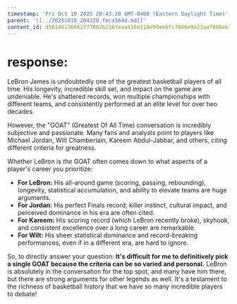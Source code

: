 ```yaml
---
timestamp: 'Fri Oct 10 2025 20:43:20 GMT-0400 (Eastern Daylight Time)'
parent: '[[../20251010_204320.feca164d.md]]'
content_id: d56146136662777082b216feaa416d118e99ee6fc7866e9e23aaf086eb76f831
---
```


# response:

LeBron James is undoubtedly one of the greatest basketball players of all time. His longevity, incredible skill set, and impact on the game are undeniable. He's shattered records, won multiple championships with different teams, and consistently performed at an elite level for over two decades.

However, the "GOAT" (Greatest Of All Time) conversation is incredibly subjective and passionate. Many fans and analysts point to players like Michael Jordan, Wilt Chamberlain, Kareem Abdul-Jabbar, and others, citing different criteria for greatness.

Whether LeBron is *the* GOAT often comes down to what aspects of a player's career you prioritize:

* **For LeBron:** His all-around game (scoring, passing, rebounding), longevity, statistical accumulation, and ability to elevate teams are huge arguments.
* **For Jordan:** His perfect Finals record, killer instinct, cultural impact, and perceived dominance in his era are often cited.
* **For Kareem:** His scoring record (which LeBron recently broke), skyhook, and consistent excellence over a long career are remarkable.
* **For Wilt:** His sheer statistical dominance and record-breaking performances, even if in a different era, are hard to ignore.

So, to directly answer your question: **It's difficult for me to definitively pick a single GOAT because the criteria can be so varied and personal.** LeBron is absolutely in the conversation for the top spot, and many have him there, but there are strong arguments for other legends as well. It's a testament to the richness of basketball history that we have so many incredible players to debate!
